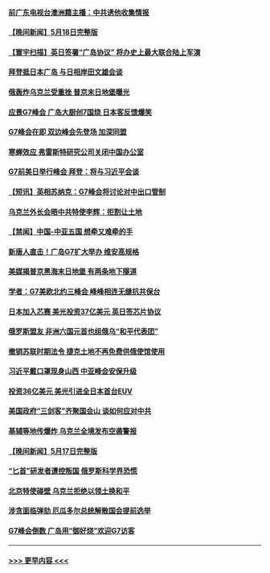 #### [前广东电视台澳洲籍主播：中共诱他收集情报](../pages/prog202/a103716083.md?t=05191543) 
#### [【晚间新闻】5月18日完整版](../pages/prog202/a103715987.md?t=05191543) 
#### [【寰宇扫描】英日签署“广岛协议” 将办史上最大联合陆上军演](../pages/prog202/a103715999.md?t=05191543) 
#### [拜登抵日本广岛 与日相岸田文雄会谈](../pages/prog202/a103715993.md?t=05191543) 
#### [俄轰炸乌克兰受重挫 普京末日地堡曝光](../pages/prog202/a103715991.md?t=05191543) 
#### [应景G7峰会 广岛大厨创7国烧 日本客反馈爆笑](../pages/prog202/a103715897.md?t=05191543) 
#### [G7峰会在即 双边峰会先登场 加深同盟](../pages/prog202/a103715887.md?t=05191543) 
#### [寒蝉效应 弗雷斯特研究公司关闭中国办公室](../pages/prog202/a103715863.md?t=05191543) 
#### [G7前美日举行峰会 拜登：将与习近平会谈](../pages/prog202/a103715704.md?t=05191543) 
#### [【短讯】英相苏纳克：G7峰会将讨论对中出口管制](../pages/prog202/a103715703.md?t=05191543) 
#### [乌克兰外长会晤中共特使李辉：拒割让土地](../pages/prog202/a103715702.md?t=05191543) 
#### [【禁闻】中国-中亚五国 想牵又难牵的手](../pages/prog202/a103715638.md?t=05191543) 
#### [新唐人直击！广岛G7扩大举办 维安高规格](../pages/prog202/a103715572.md?t=05191543) 
#### [美媒揭普京黑海末日地堡 有两条地下隧道](../pages/prog202/a103715500.md?t=05191543) 
#### [学者：G7美欧北约三峰会 峰峰相连无缝抗共保台](../pages/prog202/a103715523.md?t=05191543) 
#### [日本加入芯赛 美光投资37亿美元 英日签芯片协议](../pages/prog202/a103715496.md?t=05191543) 
#### [俄罗斯盟友 非洲六国元首也组俄乌“和平代表团”](../pages/prog202/a103715491.md?t=05191543) 
#### [撤销苏联时期法令 捷克土地不再免费供俄使馆使用](../pages/prog202/a103715463.md?t=05191543) 
#### [习近平戴口罩现身山西 中亚峰会安保升级](../pages/prog202/a103715439.md?t=05191543) 
#### [投资36亿美元 美光引进全日本首台EUV](../pages/prog202/a103715454.md?t=05191543) 
#### [美国政府“三剑客”齐聚国会山 谈如何应对中共](../pages/prog202/a103715438.md?t=05191543) 
#### [基辅等地传爆炸 乌克兰全境发布空袭警报](../pages/prog202/a103715431.md?t=05191543) 
#### [【晚间新闻】5月17日完整版](../pages/prog202/a103715304.md?t=05191543) 
#### [“匕首”研发者遭控叛国 俄罗斯科学界恐慌](../pages/prog202/a103715390.md?t=05191543) 
#### [北京特使碰壁 乌克兰拒绝以领土换和平](../pages/prog202/a103715357.md?t=05191543) 
#### [涉贪面临弹劾 厄瓜多尔总统解散国会提前选举](../pages/prog202/a103715369.md?t=05191543) 
#### [G7峰会倒数 广岛用“御好烧”欢迎G7访客](../pages/prog202/a103715303.md?t=05191543) 

----
#### [ >>> 更早内容 <<< ](../indexes/prog202-earlier.md)
